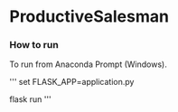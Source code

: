 # ProductiveSalesman

### How to run
To run from Anaconda Prompt (Windows).

'''
set FLASK_APP=application.py

flask run
'''